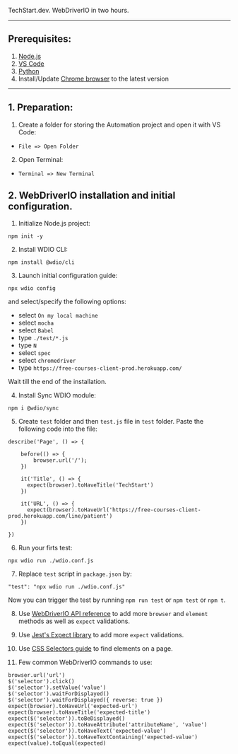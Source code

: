 TechStart.dev. WebDriverIO in two hours.

---
## Prerequisites:
1. [Node.js](https://youtu.be/dUEHCy9gDYQ)
2. [VS Code](https://youtu.be/TjNZKtAHyA4)
3. [Python](https://youtu.be/-hq23wpsnjY)
5. Install/Update [Chrome browser](https://www.google.com/chrome/) to the latest version

---
## 1. Preparation:
1. Create a folder for storing the Automation project and open it with VS Code:
  - `File => Open Folder`

2. Open Terminal:
  - `Terminal => New Terminal`

## 2. WebDriverIO installation and initial configuration.
1. Initialize Node.js project:
````
npm init -y
````

2. Install WDIO CLI:
````
npm install @wdio/cli
````

3. Launch initial configuration guide:
````
npx wdio config
````
and select/specify the following options:
- select `On my local machine`
- select `mocha`
- select `Babel`
- type `./test/*.js`
- type `N`
- select `spec`
- select `chromedriver`
- type `https://free-courses-client-prod.herokuapp.com/`

Wait till the end of the installation.

4. Install Sync WDIO module:
```
npm i @wdio/sync
```

5. Create `test` folder and then `test.js` file in `test` folder. Paste the following code into the file:
````
describe('Page', () => {

    before(() => {
        browser.url('/');
    })

    it('Title', () => {
      expect(browser).toHaveTitle('TechStart')
    })

    it('URL', () => {
      expect(browser).toHaveUrl('https://free-courses-client-prod.herokuapp.com/line/patient')
    })

})
````

6. Run your firts test:
````
npx wdio run ./wdio.conf.js
````

7. Replace `test` script in `package.json` by:
````
"test": "npx wdio run ./wdio.conf.js"
````
Now you can trigger the test by running `npm run test` or `npm test` or `npm t`.

8. Use [WebDriverIO API reference](https://webdriver.io/docs/api) to add more `browser` and `element` methods as well as `expect` validations.

9. Use [Jest's Expect library](https://jestjs.io/docs/expect) to add more `expect` validations.

10. Use [CSS Selectors guide](https://dev.to/neutrino2211/using-css-selectors-in-javascript-3hlm) to find elements on a page.

11. Few common WebDriverIO commands to use:
````
browser.url('url')
$('selector').click()
$('selector').setValue('value')
$('selector').waitForDisplayed()
$('selector').waitForDisplayed({ reverse: true })
expect(browser).toHaveUrl('expected-url')
expect(browser).toHaveTitle('expected-title')
expect($('selector')).toBeDisplayed()
expect($('selector')).toHaveAttribute('attributeName', 'value')
expect($('selector')).toHaveText('expected-value')
expect($('selector')).toHaveTextContaining('expected-value')
expect(value).toEqual(expected)
````
